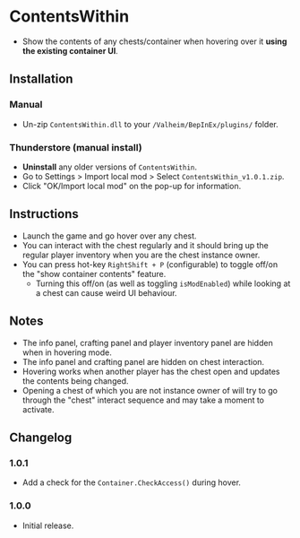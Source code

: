 ﻿# ContentsWithin

  * Show the contents of any chests/container when hovering over it **using the existing container UI**.

## Installation

### Manual

  * Un-zip `ContentsWithin.dll` to your `/Valheim/BepInEx/plugins/` folder.

### Thunderstore (manual install)

  * **Uninstall** any older versions of `ContentsWithin`.
  * Go to Settings > Import local mod > Select `ContentsWithin_v1.0.1.zip`.
  * Click "OK/Import local mod" on the pop-up for information.

## Instructions

  * Launch the game and go hover over any chest.
  * You can interact with the chest regularly and it should bring up the regular player inventory when you are the
    chest instance owner.
  * You can press hot-key `RightShift + P` (configurable) to toggle off/on the "show container contents" feature.
    * Turning this off/on (as well as toggling `isModEnabled`) while looking at a chest can cause weird UI behaviour.

## Notes

  * The info panel, crafting panel and player inventory panel are hidden when in hovering mode.
  * The info panel and crafting panel are hidden on chest interaction.
  * Hovering works when another player has the chest open and updates the contents being changed.
  * Opening a chest of which you are not instance owner of will try to go through the "chest" interact sequence and may
    take a moment to activate.

## Changelog

### 1.0.1

  * Add a check for the `Container.CheckAccess()` during hover.

### 1.0.0

  * Initial release.